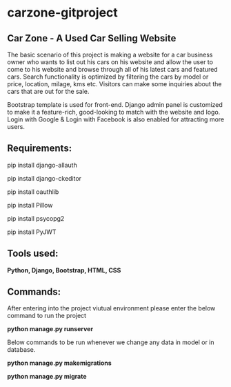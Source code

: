 # carzone-gitproject


## Car Zone - A Used Car Selling Website

The basic scenario of this project is making a website for a car business owner 
who wants to list out his cars on his website and allow the user to come to his website
and browse through all of his latest cars and featured cars. Search functionality is optimized by filtering the cars by model or price, location, milage, kms etc. 
Visitors can make some inquiries about the cars that are out for the sale.

Bootstrap template is used for front-end. Django admin panel is customized to make it a feature-rich, good-looking to match with the website and logo.
Login with Google & Login with Facebook is also enabled for attracting more users. 


## Requirements:

  pip install django-allauth
  
  pip install django-ckeditor
  
  pip install oauthlib
  
  pip install Pillow
  
  pip install psycopg2
  
  pip install PyJWT

## Tools used:
 
  **Python, Django, Bootstrap, HTML, CSS**

## Commands:

  After entering into the project viutual environment please enter the below command to run the project

  **python manage.py runserver**

  Below commands to be run whenever we change any data in model or in database.
  
  **python manage.py makemigrations**

  **python manage.py migrate**

